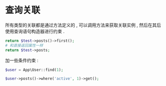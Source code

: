 # 查询关联

所有类型的关联都是通过方法定义的 , 可以调用方法来获取关联实例 , 然后在其后使用查询语句构造器进行约束 .

```php
return $test->posts()->first();
# 和直接返回属性一样
return $test->posts;
```

加一些条件约束 : 

```php
$user = App\User::find(1);

$user->posts()->where('active', 1)->get();
```



